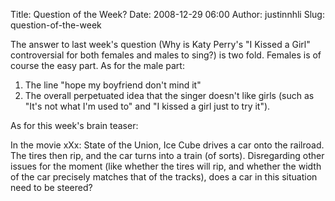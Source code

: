 Title: Question of the Week?
Date: 2008-12-29 06:00
Author: justinnhli
Slug: question-of-the-week

The answer to last week's question (Why is Katy Perry's "I Kissed a
Girl" controversial for both females and males to sing?) is two fold.
Females is of course the easy part. As for the male part:

1.  The line "hope my boyfriend don't mind it"
2.  The overall perpetuated idea that the singer doesn't like girls
    (such as "It's not what I'm used to" and "I kissed a girl just to
    try it").

As for this week's brain teaser:

In the movie xXx: State of the Union, Ice Cube drives a car onto the
railroad. The tires then rip, and the car turns into a train (of sorts).
Disregarding other issues for the moment (like whether the tires will
rip, and whether the width of the car precisely matches that of the
tracks), does a car in this situation need to be steered?

